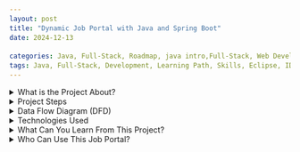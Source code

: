 ```yaml
---
layout: post
title: "Dynamic Job Portal with Java and Spring Boot"
date: 2024-12-13

categories: Java, Full-Stack, Roadmap, java intro,Full-Stack, Web Development, Project
tags: Java, Full-Stack, Development, Learning Path, Skills, Eclipse, IDE, Tutorial, Full-Stack, Development, Job Portal, Spring Framework, Spring Boot
---
```


<details>
<summary> What is the Project About?</summary>
<div>
<ul>
  <li>This project aims to create a dynamic job portal website that connects job seekers and recruiters.</li>
  <li>Recruiters can post job opportunities, manage applications, and view dashboards.</li>
  <li>Job seekers can search, filter, and apply for jobs, enhancing the user experience.</li>
  <li>Developed with Java, Spring Framework, and Thymeleaf for frontend rendering.</li>
  <li>Focused on security, personalized dashboards, and efficient user interface design.</li>
</ul>
</div>
</details>

<details>
<summary> Project Steps</summary>
<div>
<pre>
** Steps:**

1. **Start**
2. **User Registration/Login**
    - **Step 1:** Recruiter or Job Candidate navigates to the login or registration page.
    - **Step 2:** The user enters credentials or creates a new account.
    
    **Recruiter Dashboard**﻿ 
    - **Step 3:** Recruiter logs in and accesses their dashboard.
    - **Step 4:** Recruiter posts new jobs by filling out the job form.
    - **Step 5:** View and manage existing job postings.
    - **Step 6:** Update recruiter profile as needed.
    
1. **Job Candidate Dashboard**
    - **Step 7:** Job candidate logs in and accesses their dashboard.
    - **Step 8:** Candidate edits and updates their profile information.
    - **Step 9:** Candidate searches for jobs using filters such as employment type and date posted.
    - **Step 10:** Candidate applies for selected jobs.
    
2. **Database Interaction**
    - **Step 11:** System stores and retrieves data, including user profiles, job postings, and applications.
3. **End**
</pre>
</div>
</details>

<details>
<summary> Data Flow Diagram (DFD)</summary>
<div>
<p>Below is the Data Flow Diagram (DFD) for the system:</p>
<img src="https://github.com/devakhilus/devakhilus.github.io/raw/main/preview.jpg" alt="Data Flow Diagram">
</div>
</details>

<details>
<summary> Technologies Used</summary>
<div>
<ul>
  <li>Java</li>
  <li>Spring Boot Framework</li>
  <li>Thymeleaf for Frontend Rendering</li>
  <li>Database Integration (MySQL or PostgreSQL)</li>
  <li>Spring Security for Authentication</li>
</ul>
</div>
</details>

<details>
<summary> What Can You Learn From This Project?</summary>
<div>
<ul>
  <li>Building a full-stack web application using Java and Spring.</li>
  <li>Integrating frontend with Thymeleaf templating engine.</li>
  <li>Implementing user authentication and authorization.</li>
  <li>Working with databases to manage user data, job postings, and applications.</li>
  <li>Designing user-friendly interfaces for both recruiters and job seekers.</li>
</ul>
</div>
</details>

<details>
<summary> Who Can Use This Job Portal?</summary>
<div>
<ul>
  <li>Recruiters looking to post job openings and manage applications.</li>
  <li>Job seekers who are searching for and applying to jobs.</li>
  <li>Companies and startups looking for a simple, effective recruitment tool.</li>
</ul>
</div>
</details>

